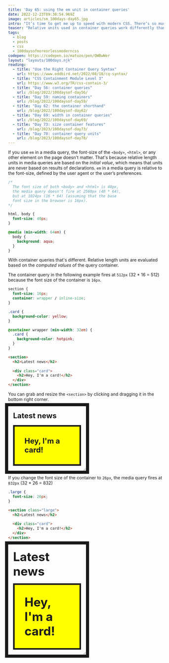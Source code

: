 ```yaml
---
title: 'Day 65: using the em unit in container queries'
date: 2022-12-23T09:38:54.969Z
image: articles/sm_100days-day65.jpg
intro: "It’s time to get me up to speed with modern CSS. There’s so much new in CSS that I know too little about. To change that I’ve started [#100DaysOfMoreOrLessModernCSS](/blog/2022/100-days-of-more-or-less-modern-css/). Why more or less modern CSS? Because some topics will be about cutting-edge features, while other stuff has been around for quite a while already, but I just have little to no experience with it."
teaser: "Relative units used in container queries work differently than relative units in media queries."
tags:
  - blog
  - posts
  - css
  - 100daysofmoreorlessmoderncss
codepen: https://codepen.io/matuzo/pen/QWBwWer
layout: "layouts/100days.njk"
reading:
  - title: "Use the Right Container Query Syntax"
    url: https://www.oddbird.net/2022/08/18/cq-syntax/
  - title: "CSS Containment Module Level 3"
    url: https://www.w3.org/TR/css-contain-3/
  - title: "Day 56: container queries"
    url: /blog/2022/100daysof-day56/
  - title: "Day 59: naming containers"
    url: /blog/2022/100daysof-day59/
  - title: "Day 62: the container shorthand"
    url: /blog/2022/100daysof-day62/
  - title: "Day 69: width in container queries"
    url: /blog/2022/100daysof-day69/
  - title: "Day 73: size container features"
    url: /blog/2023/100daysof-day73/
  - title: "Day 78: container query units"
    url: /blog/2023/100daysof-day78/
---
```

If you use `em` in a media query, the font-size of the `<body>`, `<html>`, or any other element on the page doesn't matter. That's because relative length units in media queries are based on the _initial value_, which means that units are never based on results of declarations. `em` in a media query is relative to the font-size, defined by the user agent or the user’s preferences.

```css
/* 
  The font size of both <body> and <html> is 40px,
  the media query doesn't fire at 2560px (40 * 64),
  but at 1024px (16 * 64) (assuming that the base 
  font size in the browser is 16px).
*/

html, body {
  font-size: 40px;
}

@media (min-width: 64em) {
  body {
    background: aqua;
  }
}
```

With container queries that's different. Relative length units are evaluated based on the _computed values_ of the query container.

The container query in the following example fires at `512px` (32 * 16 = 512) because the font size of the container is `16px`.

```css
section {
  font-size: 16px;
  container: wrapper / inline-size; 
}

.card {
  background-color: yellow;
}

@container wrapper (min-width: 32em) {
  .card {
    background-color: hotpink;
  }
}
```

<style>
  [data-sample] section {
    width: 50%;
    container-type: inline-size;
    outline: 10px solid;
    resize: horizontal;
    overflow: auto;
    font-size: 16px;
  }

  [data-sample] .large {
    font-size: 26px;
  }

  [data-sample] .card {
    background-color: yellow;
    border: 5px solid;
    padding: 1rem;
    margin: 1rem;
  }

  [data-sample] h2 {
     margin: 1rem;
  }

  [data-sample] .card h2 {
    background: none;
  }


  @container (min-width: 32em) {
    [data-sample] .card {
      background-color: hotpink;
    }
  }
</style>


```html
<section>
  <h2>Latest news</h2>
  
  <div class="card">
    <h2>Hey, I'm a card!</h2>
  </div>
</section>
```

You can grab and resize the `<section>` by clicking and dragging it in the bottom right corner.

<div data-sample="demo">
<section>
<h2>Latest news</h2>

<div class="card">
<h2>Hey, I'm a card!</h2>
</div>
</section>
</div>

If you change the font size of the container to `26px`, the media query fires at `832px` (32 * 26 = 832)

```css
.large {
  font-size: 26px;
}
```

```html
<section class="large">
  <h2>Latest news</h2>
  
  <div class="card">
    <h2>Hey, I'm a card!</h2>
  </div>
</section>
```

<div data-sample="demo">
<section class="large">
<h2>Latest news</h2>

<div class="card">
<h2>Hey, I'm a card!</h2>
</div>
</section>
</div>